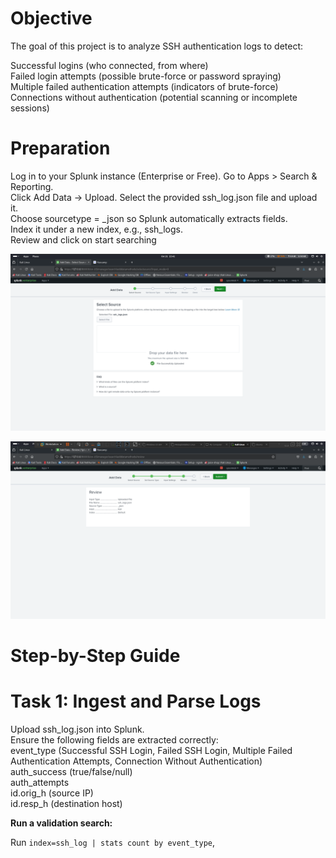 # Objective


The goal of this project is to analyze SSH authentication logs to detect:

Successful logins (who connected, from where)   
Failed login attempts (possible brute-force or password spraying)  
Multiple failed authentication attempts (indicators of brute-force)   
Connections without authentication (potential scanning or incomplete sessions)

# Preparation


Log in to your Splunk instance (Enterprise or Free). 
Go to Apps > Search & Reporting.  
Click Add Data → Upload. 
Select the provided ssh_log.json file and upload it.   
Choose sourcetype = _json so Splunk automatically extracts fields.   
Index it under a new index, e.g., ssh_logs.  
Review and click on start searching  

![image alt](https://github.com/hostzubair/SSH-LOG-ANALYSIS/blob/3255e068936e1f7346561213efa61d17d46e8f80/Image/Screenshot%20(74).png)

![image alt](https://github.com/hostzubair/SSH-LOG-ANALYSIS/blob/0ec706b83b677753fac0771a341325ad04404a18/Image/Screenshot%20(75).png)



# Step-by-Step Guide

# Task 1: Ingest and Parse Logs


Upload ssh_log.json into Splunk.   
Ensure the following fields are extracted correctly:   
event_type (Successful SSH Login, Failed SSH Login, Multiple Failed Authentication Attempts, Connection Without Authentication)    
auth_success (true/false/null)    
auth_attempts      
id.orig_h (source IP)    
id.resp_h (destination host)  
 

<summary><b>Run a validation search:</b></summary> 



Run `index=ssh_log | stats count by event_type`, 











